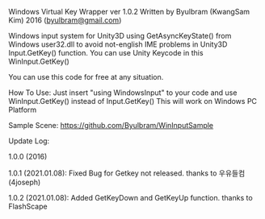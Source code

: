 Windows Virtual Key Wrapper ver 1.0.2
Written by Byulbram (KwangSam Kim) 2016 (byulbram@gmail.com)

Windows input system for Unity3D using GetAsyncKeyState() from Windows user32.dll 
to avoid not-english IME problems in Unity3D Input.GetKey() function.
You can use Unity Keycode in this WinInput.GetKey() 

You can use this code for free at any situation.

How To Use:
  Just insert "using WindowsInput" to your code 
  and use WinInput.GetKey() instead of Input.GetKey()
  This will work on Windows PC Platform 
  
Sample Scene:
  https://github.com/Byulbram/WinInputSample

Update Log:

1.0.0 (2016)

1.0.1 (2021.01.08): Fixed Bug for Getkey not released. thanks to 우유들컴(4joseph)

1.0.2 (2021.01.08): Added GetKeyDown and GetKeyUp function. thanks to FlashScape

